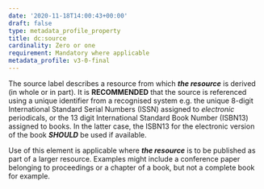 ```yaml
---
date: '2020-11-18T14:00:43+00:00'
draft: false
type: metadata_profile_property
title: dc:source
cardinality: Zero or one
requirement: Mandatory where applicable
metadata_profile: v3-0-final
---
```


The source label describes a resource from which ***the resource*** is derived (in whole or in part). It is **RECOMMENDED** that the source is referenced using a unique identifier from a recognised system e.g. the unique 8-digit International Standard Serial Numbers (ISSN) assigned to *electronic* periodicals, or the 13 digit International Standard Book Number (ISBN13) assigned to books. In the latter case, the ISBN13 for the electronic version of the book ***SHOULD*** be used if available.

Use of this element is applicable where ***the resource*** is to be published as part of a larger resource. Examples might include a conference paper belonging to proceedings or a chapter of a book, but not a complete book for example.

